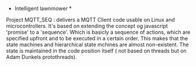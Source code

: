 * Intelligent lawnmower *

Project MQTT_SEQ : delivers a MQTT Client code usable on Linux and microcontrollers. It's based on extending the concept og javascript 'promise' to a 'sequence'.
Which is basicly a sequence of actions, which are specified upfront and to be executed in a certain order. 
This makes that the state machines and hierarchical state mchines are almost non-existent. The state is maintained in the code position itself ( not based on threads but on Adam Dunkels 
protothreads). 


